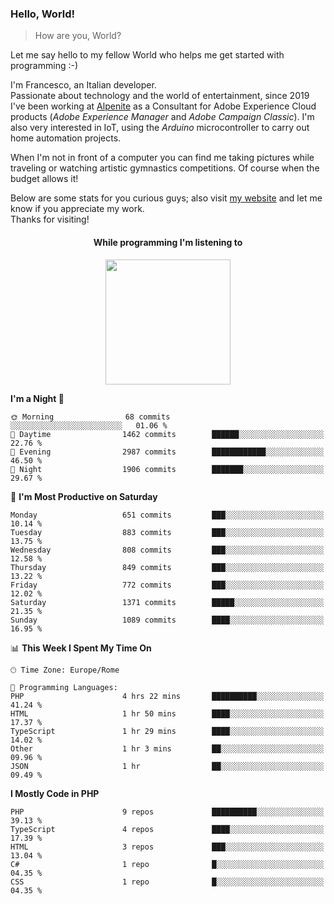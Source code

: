 ### Hello, World!

> How are you, World?

Let me say hello to my fellow World who helps me get started with programming :-)

I'm Francesco, an Italian developer.  
Passionate about technology and the world of entertainment, since 2019 I've been working at [Alpenite](https://www.alpenite.com) as a Consultant for Adobe Experience Cloud products (*Adobe Experience Manager* and *Adobe Campaign Classic*). I'm also very interested in IoT, using the *Arduino* microcontroller to carry out home automation projects.

When I'm not in front of a computer you can find me taking pictures while traveling or watching artistic gymnastics competitions. Of course when the budget allows it!

Below are some stats for you curious guys; also visit [my website](https://www.francescorega.eu) and let me know if you appreciate my work.  
Thanks for visiting!

<div align="center">
  <h4>While programming I'm listening to</h4>
  <a href="https://apps.francescorega.eu/now-playing/11147232609" target="_blank"><img src="https://apps.francescorega.eu/now-playing/11147232609" width="200"></a>
</div>

<!--START_SECTION:waka-->
**I'm a Night 🦉** 

```text
🌞 Morning                68 commits          ░░░░░░░░░░░░░░░░░░░░░░░░░   01.06 % 
🌆 Daytime                1462 commits        ██████░░░░░░░░░░░░░░░░░░░   22.76 % 
🌃 Evening                2987 commits        ████████████░░░░░░░░░░░░░   46.50 % 
🌙 Night                  1906 commits        ███████░░░░░░░░░░░░░░░░░░   29.67 % 
```
📅 **I'm Most Productive on Saturday** 

```text
Monday                   651 commits         ███░░░░░░░░░░░░░░░░░░░░░░   10.14 % 
Tuesday                  883 commits         ███░░░░░░░░░░░░░░░░░░░░░░   13.75 % 
Wednesday                808 commits         ███░░░░░░░░░░░░░░░░░░░░░░   12.58 % 
Thursday                 849 commits         ███░░░░░░░░░░░░░░░░░░░░░░   13.22 % 
Friday                   772 commits         ███░░░░░░░░░░░░░░░░░░░░░░   12.02 % 
Saturday                 1371 commits        █████░░░░░░░░░░░░░░░░░░░░   21.35 % 
Sunday                   1089 commits        ████░░░░░░░░░░░░░░░░░░░░░   16.95 % 
```


📊 **This Week I Spent My Time On** 

```text
🕑︎ Time Zone: Europe/Rome

💬 Programming Languages: 
PHP                      4 hrs 22 mins       ██████████░░░░░░░░░░░░░░░   41.24 % 
HTML                     1 hr 50 mins        ████░░░░░░░░░░░░░░░░░░░░░   17.37 % 
TypeScript               1 hr 29 mins        ████░░░░░░░░░░░░░░░░░░░░░   14.02 % 
Other                    1 hr 3 mins         ██░░░░░░░░░░░░░░░░░░░░░░░   09.96 % 
JSON                     1 hr                ██░░░░░░░░░░░░░░░░░░░░░░░   09.49 % 
```

**I Mostly Code in PHP** 

```text
PHP                      9 repos             ██████████░░░░░░░░░░░░░░░   39.13 % 
TypeScript               4 repos             ████░░░░░░░░░░░░░░░░░░░░░   17.39 % 
HTML                     3 repos             ███░░░░░░░░░░░░░░░░░░░░░░   13.04 % 
C#                       1 repo              █░░░░░░░░░░░░░░░░░░░░░░░░   04.35 % 
CSS                      1 repo              █░░░░░░░░░░░░░░░░░░░░░░░░   04.35 % 
```




<!--END_SECTION:waka-->
